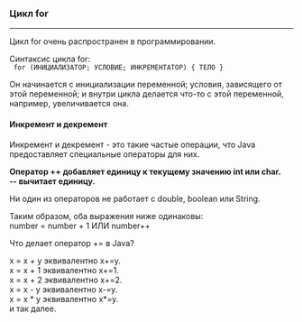 ### Цикл for
***
Цикл for очень распространен в программировании.

Синтаксис цикла for:    
` for (ИНИЦИАЛИЗАТОР; УСЛОВИЕ; ИНКРЕМЕНТАТОР)
{
ТЕЛО
}`

Он начинается с инициализации переменной; условия, зависящего от этой переменной; и внутри цикла делается что-то с этой переменной, например, увеличивается она.

#### Инкремент и декремент
Инкремент и декремент - это такие частые операции, что Java предоставляет специальные операторы для них.

**Оператор ++ добавляет единицу к текущему значению int или char.    
-- вычитает единицу.**

Ни один из операторов не работает с double, boolean или String.

Таким образом, оба выражения ниже одинаковы:   
number = number + 1    ИЛИ   number++



Что делает оператор += в Java?

x = x + y эквивалентно x+=y.   
x = x + 1 эквивалентно x+=1.   
x = x + 2 эквивалентно x+=2.   
x = x - y эквивалентно x-=y.   
x = x * y эквивалентно x*=y.   
и так далее.